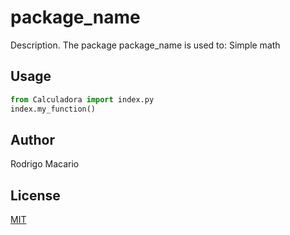 # package_name

Description.
The package package_name is used to:
Simple math

## Usage

```python
from Calculadora import index.py
index.my_function()
```

## Author

Rodrigo Macario

## License

[MIT](https://choosealicense.com/licenses/mit/)
